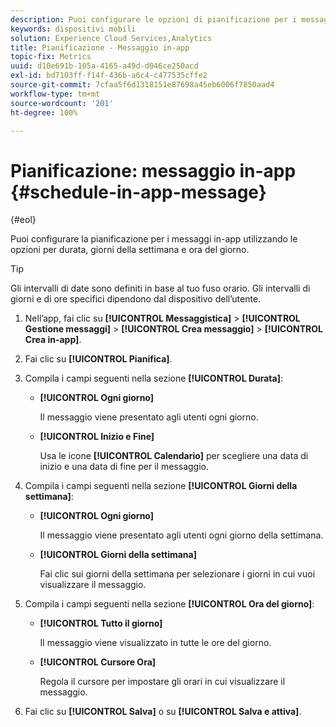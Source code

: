 ```yaml
---
description: Puoi configurare le opzioni di pianificazione per i messaggi in-app, incluso durata, giorni della settimana e ora del giorno.
keywords: dispositivi mobili
solution: Experience Cloud Services,Analytics
title: Pianificazione - Messaggio in-app
topic-fix: Metrics
uuid: d10e691b-105a-4165-a49d-d046ce250acd
exl-id: bd7103ff-f14f-436b-a6c4-c477535cffe2
source-git-commit: 7cfaa5f6d1318151e87698a45eb6006f7850aad4
workflow-type: tm+mt
source-wordcount: '201'
ht-degree: 100%

---
```


# Pianificazione: messaggio in-app {#schedule-in-app-message}

{#eol}

Puoi configurare la pianificazione per i messaggi in-app utilizzando le opzioni per durata, giorni della settimana e ora del giorno.

>[!TIP]
>
>Gli intervalli di date sono definiti in base al tuo fuso orario. Gli intervalli di giorni e di ore specifici dipendono dal dispositivo dell’utente.

1. Nell’app, fai clic su **[!UICONTROL Messaggistica]** > **[!UICONTROL Gestione messaggi]** > **[!UICONTROL Crea messaggio]** > **[!UICONTROL Crea in-app]**.
1. Fai clic su **[!UICONTROL Pianifica]**.
1. Compila i campi seguenti nella sezione **[!UICONTROL Durata]**:

   * **[!UICONTROL Ogni giorno]**

      Il messaggio viene presentato agli utenti ogni giorno.

   * **[!UICONTROL Inizio e Fine]**

      Usa le icone **[!UICONTROL Calendario]** per scegliere una data di inizio e una data di fine per il messaggio.

1. Compila i campi seguenti nella sezione **[!UICONTROL Giorni della settimana]**:

   * **[!UICONTROL Ogni giorno]**

      Il messaggio viene presentato agli utenti ogni giorno della settimana.

   * **[!UICONTROL Giorni della settimana]**

      Fai clic sui giorni della settimana per selezionare i giorni in cui vuoi visualizzare il messaggio.

1. Compila i campi seguenti nella sezione **[!UICONTROL Ora del giorno]**:

   * **[!UICONTROL Tutto il giorno]**

      Il messaggio viene visualizzato in tutte le ore del giorno.

   * **[!UICONTROL Cursore Ora]**

      Regola il cursore per impostare gli orari in cui visualizzare il messaggio.

1. Fai clic su **[!UICONTROL Salva]** o su **[!UICONTROL Salva e attiva]**.
